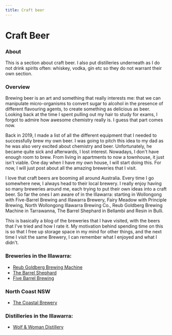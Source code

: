 ```yaml
---
title: Craft beer
---
```

# Craft Beer
### About

This is a section about craft beer. I also put distilleries underneath as I do not drink spirits often: whiskey, vodka, gin etc so they do not warrant their own section. 

### Overview
Brewing beer is an art and something that really interests me: that we can manipulate micro-organisms to convert sugar to alcohol in the presence of different flavouring agents, to create something as delicious as beer. Looking back at the time I spent pulling out my hair to study for exams, I forgot to admire how awesome chemistry really is. I guess that part comes now. 

Back in 2019, I made a list of all the different equipment that I needed to successfully brew my own beer. I was going to pitch this idea to my dad as he was also very excited about chemistry and beer. Unfortunately, he became quite sick and afterwards, I lost interest. Nowadays, I don't have enough room to brew. From living in apartments to now a townhouse, it just isn't viable. One day when I have my own house, I will start doing this. For now, I will just post about all the amazing breweries that I visit.  

I love that craft beers are booming all around Australia. Every time I go somewhere new, I always head to their local brewery. I really enjoy having so many breweries around me, each trying to put their own ideas into a craft beer. So far the ones I am aware of in the Illawarra: starting in Wollongong with Five-Barrel Brewing and Illawarra Brewery, Fairy Meadow with Principle Brewing, North Wollongong Illawarra Brewing Co., Reub Goldberg Brewing Machine in Tarrawanna, The Barrel Shephard in Bellambi and Resin in Bulli. 

This is basically a blog of the breweries that I have visited, with the beers that I've tried and how I rate it. My motivation behind spending time on this is so that I free up storage space in my mind for other things, and the next time I visit the same Brewery, I can remember what I enjoyed and what I didn't. 

### Breweries in the Illawarra: 
- [Reub Goldberg Brewing Machine](./illawarra/rgbm.md)
- [The Barrel Shephard](./illawarra/barrel-shephard.md)
- [Five Barrel Brewing](./illawarra/five-barrel-brewing.md)

### North Coast NSW
- [The Coastal Brewery](./north-coast-nsw/coastal-brewery.md)

### Distilleries in the Illawarra:
- [Wolf & Woman Distillery](./distilleries/wolf-and-woman-distillery.md)
